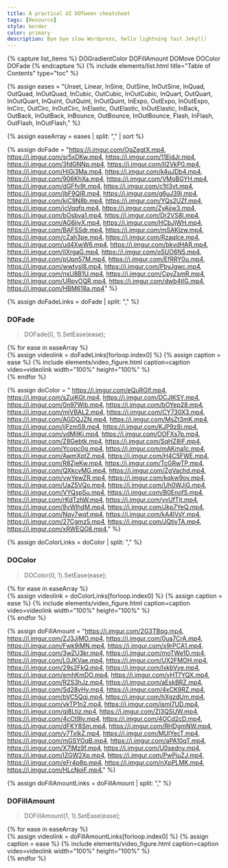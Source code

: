 ```yaml
---
title: A practical UI DOTween cheatsheet
tags: [Resource]
style: border
color: primary  
description: Bye bye slow Wordpress, hello lightning fast Jekyll!
---
```


{% capture list_items %}
DOGradientColor
DOFillAmount
DOMove
DOColor
DOFade
{% endcapture %}
{% include elements/list.html title="Table of Contents" type="toc" %}

{% assign eases = "Unset,
        Linear,
        InSine,
        OutSine,
        InOutSine,
        InQuad,
        OutQuad,
        InOutQuad,
        InCubic,
        OutCubic,
        InOutCubic,
        InQuart,
        OutQuart,
        InOutQuart,
        InQuint,
        OutQuint,
        InOutQuint,
        InExpo,
        OutExpo,
        InOutExpo,
        InCirc,
        OutCirc,
        InOutCirc,
        InElastic,
        OutElastic,
        InOutElastic,
        InBack,
        OutBack,
        InOutBack,
        InBounce,
        OutBounce,
        InOutBounce,
        Flash,
        InFlash,
        OutFlash,
        InOutFlash," %}

{% assign easeArray = eases | split: "," | sort %}

{% assign doFade = "https://i.imgur.com/OgZegtX.mp4,
https://i.imgur.com/sr5xDKw.mp4,
https://i.imgur.com/11EjdJr.mp4,
https://i.imgur.com/3fdGNNp.mp4,
https://i.imgur.com/lI2VkP0.mp4,
https://i.imgur.com/HiGi3Ma.mp4,
https://i.imgur.com/k4uJDb4.mp4,
https://i.imgur.com/906KhXa.mp4,
https://i.imgur.com/VMoBGYH.mp4,
https://i.imgur.com/dGFfv9t.mp4,
https://i.imgur.com/c1tl3vt.mp4,
https://i.imgur.com/jbF9QIR.mp4,
https://i.imgur.com/g6uJ39j.mp4,
https://i.imgur.com/kiC9N8b.mp4,
https://i.imgur.com/YQs2UZf.mp4,
https://i.imgur.com/jcVqqfq.mp4,
https://i.imgur.com/ZyAjjw3.mp4,
https://i.imgur.com/bOsbva1.mp4,
https://i.imgur.com/Dr2VS8I.mp4,
https://i.imgur.com/AG6iiyX.mp4,
https://i.imgur.com/HCbJjWH.mp4,
https://i.imgur.com/BAFSSdr.mp4,
https://i.imgur.com/mSAKlzw.mp4,
https://i.imgur.com/cZah3pe.mp4,
https://i.imgur.com/Rzaqlce.mp4,
https://i.imgur.com/ud4XwW6.mp4,
https://i.imgur.com/bkvdHAR.mp4,
https://i.imgur.com/iIXrgaG.mp4,
https://i.imgur.com/oSUO6N5.mp4,
https://i.imgur.com/pUpn57M.mp4,
https://i.imgur.com/EfRRY0u.mp4,
https://i.imgur.com/wwtysI8.mp4,
https://i.imgur.com/PbyJgwc.mp4,
https://i.imgur.com/nsU8B1U.mp4,
https://i.imgur.com/CpyZsmR.mp4,
https://i.imgur.com/URpyOQR.mp4,
https://i.imgur.com/dwb4tlG.mp4,
https://i.imgur.com/HBM618a.mp4" %}

{% assign doFadeLinks = doFade | split: "," %}

### DOFade
> DOFade(0, 1).SetEase(ease);

<div class="row">
{% for ease in easeArray %}
    <div class="col-sm-2">
    {% assign videolink = doFadeLinks[forloop.index0] %}
    {% assign caption = ease %}
    {% include elements/video_figure.html caption=caption video=videolink width="100%" height="100%"   %}
    </div>
{% endfor %}
</div> 

{% assign doColor = "
https://i.imgur.com/eQuRGlf.mp4,
https://i.imgur.com/sZujKGt.mp4,
https://i.imgur.com/DCJIKSY.mp4,
https://i.imgur.com/0n97Wib.mp4,
https://i.imgur.com/bOYep28.mp4,
https://i.imgur.com/mjVBAL2.mp4,
https://i.imgur.com/CY730X3.mp4,
https://i.imgur.com/AGDQJZN.mp4,
https://i.imgur.com/MsZt3mK.mp4,
https://i.imgur.com/ijFzmS9.mp4,
https://i.imgur.com/KJP9z8i.mp4,
https://i.imgur.com/vdMjIKi.mp4,
https://i.imgur.com/OOFXs7p.mp4,
https://i.imgur.com/Z8Gebtk.mp4,
https://i.imgur.com/SqHZ8IF.mp4,
https://i.imgur.com/Ycopc0g.mp4,
https://i.imgur.com/mAKma1c.mp4,
https://i.imgur.com/AwmXptZ.mp4,
https://i.imgur.com/H4C5FWE.mp4,
https://i.imgur.com/R8ZjeKw.mp4,
https://i.imgur.com/TcGRwTP.mp4,
https://i.imgur.com/QXkcvMG.mp4,
https://i.imgur.com/ZgVachd.mp4,
https://i.imgur.com/vwYewZR.mp4,
https://i.imgur.com/kqkw9ov.mp4,
https://i.imgur.com/UaZ5VQo.mp4,
https://i.imgur.com/Uh0WJjG.mp4,
https://i.imgur.com/VYQspSu.mp4,
https://i.imgur.com/B0EnofS.mp4,
https://i.imgur.com/rKdTzhW.mp4,
https://i.imgur.com/yvUfTjt.mp4,
https://i.imgur.com/8yWlhdM.mp4,
https://i.imgur.com/Jkp7YeQ.mp4,
https://i.imgur.com/Nqv7wqf.mp4,
https://i.imgur.com/kA4lVsY.mp4,
https://i.imgur.com/27Cgmz5.mp4,
https://i.imgur.com/JQtivTA.mp4,
https://i.imgur.com/xRWEQG6.mp4," %}


{% assign doColorLinks = doColor | split: "," %}

### DOColor
> DOColor(0, 1).SetEase(ease);

<div class="row">
{% for ease in easeArray %}
    <div class="col-sm-2">
    {% assign videolink = doColorLinks[forloop.index0] %}
    {% assign caption = ease %}
    {% include elements/video_figure.html caption=caption video=videolink width="100%" height="100%"   %}
    </div>
{% endfor %}
</div> 


{% assign doFillAmount = "https://i.imgur.com/2G3TBqg.mp4,
https://i.imgur.com/ZJ3JjMO.mp4,
https://i.imgur.com/0ua7CrA.mp4,
https://i.imgur.com/Fwk9iMN.mp4,
https://i.imgur.com/x9rPCA1.mp4,
https://i.imgur.com/3wZU3kr.mp4,
https://i.imgur.com/moTWe1D.mp4,
https://i.imgur.com/L0JKVae.mp4,
https://i.imgur.com/UX2FMOH.mp4,
https://i.imgur.com/29s2FkQ.mp4,
https://i.imgur.com/lxkbVye.mp4,
https://i.imgur.com/emhKmDO.mp4,
https://i.imgur.com/yHT7YQX.mp4,
https://i.imgur.com/R2S3hJz.mp4,
https://i.imgur.com/aEskBRZ.mp4,
https://i.imgur.com/Sd28yHy.mp4,
https://i.imgur.com/4xCK9RZ.mp4,
https://i.imgur.com/bVC5Qqj.mp4,
https://i.imgur.com/hXgzdUm.mp4,
https://i.imgur.com/vkTP1n2.mp4,
https://i.imgur.com/isml7UD.mp4,
https://i.imgur.com/qj8Ltiz.mp4,
https://i.imgur.com/ZI3QSUW.mp4,
https://i.imgur.com/4cCt9Iv.mp4,
https://i.imgur.com/4OCd2cD.mp4,
https://i.imgur.com/dFKY8Sm.mp4,
https://i.imgur.com/RHDgmNW.mp4,
https://i.imgur.com/y7TxIkZ.mp4,
https://i.imgur.com/MUlYecT.mp4,
https://i.imgur.com/mGSYOqB.mp4,
https://i.imgur.com/aPA10qT.mp4,
https://i.imgur.com/X7lMz9f.mp4,
https://i.imgur.com/U0sedny.mp4,
https://i.imgur.com/IZGW2Xp.mp4,
https://i.imgur.com/PwPiuZJ.mp4,
https://i.imgur.com/eFr4p8p.mp4,
https://i.imgur.com/nXpPLMK.mp4,
https://i.imgur.com/HLcNoiF.mp4," %}


{% assign doFillAmountLinks = doFillAmount | split: "," %}

### DOFillAmount
> DOFillAmount(1, 1).SetEase(ease);

<div class="row">
{% for ease in easeArray %}
    <div class="col-sm-2">
    {% assign videolink = doFillAmountLinks[forloop.index0] %}
    {% assign caption = ease %}
    {% include elements/video_figure.html caption=caption video=videolink width="100%" height="100%"   %}
    </div>
{% endfor %}
</div> 

